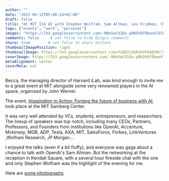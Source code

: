 ```yaml
---
author: ""
date: "2023-04-13T05:00:24+02:00"
draft: false
title: "At MIT IIA AI with Stephen Wolfram, Sam Altman, Lex Fridman, Vinod Khosla, and more"
tags: ["events", "work", "personal"]
images: "https://lh3.googleusercontent.com/-MAoVwCX1Qo-p0KDVQf9beoVlOlCMhuPrew-c3BJxWqtZpb3SpOKaDDuuX68GlGKimu1Wqo1sQPfYyOAoyh7dPTUfFZs2FRnBHJO9QkpaPIAwDzsmxVRIcXLtgnwCDaXNwul6qBTh-k=w2400"
comments: false     # set false to hide Disqus comments
share: true        # set false to share buttons
thumbnailImagePosition: right
thumbnailImage: https://lh3.googleusercontent.com/VcNZZiXbRiKVF6bQhNllyoQbAL0evFKyeA-FTwh6TDm3SbwvYEKky65VtQ5zEOT9PDm7U61HZsjFMK1AgJmeQC01dvIBxcfZlhuAyUd8dG6eJxhWhelIR2A8hZwV8WP-TdAnbBDZzjM=w2400
coverImage: https://lh3.googleusercontent.com/-MAoVwCX1Qo-p0KDVQf9beoVlOlCMhuPrew-c3BJxWqtZpb3SpOKaDDuuX68GlGKimu1Wqo1sQPfYyOAoyh7dPTUfFZs2FRnBHJO9QkpaPIAwDzsmxVRIcXLtgnwCDaXNwul6qBTh-k=w2400
metaAlignment: center
coverMeta: out
---
```


Becca, the managing director of Harvard iLab, was kind enough to invite me to a great event at MIT alongside some very renowned players in the AI space, organized by John Werner.

<!--more-->

The event, [Imagination in Action: Forging the future of business with AI](https://www.imaginationinaction.co/the-future-of-business-with-ai), took place at the MIT Samberg Center.

It was very well attended by VCs, students, entrepreneurs, and researchers. The lineup of speakers was top notch, including many CEOs, Partners, Professors, and Founders from institutions like OpenAI, Accenture, Mckinsey, MGB, ADP, Tesla, AXA, MIT, SalesForce, Forbes, LinkVentures ,Wolfram Research, JP Morgan...

I enjoyed the talks (even if a bit fluffy), and everyone was gaga about a chance to talk with OpenAi's Sam Altman. But the networking at the reception in Kendall Square, with a several hour fireside chat with the one and only Stephen Wolfram was the highlight of the evening for me.

Here are [some photographs](https://photos.app.goo.gl/Gcn8eFociCKQfw5f6).